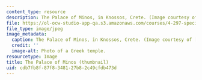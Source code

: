 ```yaml
---
content_type: resource
description: The Palace of Minos, in Knossos, Crete. (Image courtesy of AICT.)
file: https://ol-ocw-studio-app-qa.s3.amazonaws.com/courses/4-297-special-problems-in-architecture-studies-fall-2000/cdb7fb8f87f8348127b82c49cfdb473d_4-297f00-th.jpg
file_type: image/jpeg
image_metadata:
  caption: The Palace of Minos, in Knossos, Crete. (Image courtesy of [AICT](http://arthist.cla.umn.edu/aict/).)
  credit: ''
  image-alt: Photo of a Greek temple.
resourcetype: Image
title: The Palace of Minos (thumbnail)
uid: cdb7fb8f-87f8-3481-27b8-2c49cfdb473d
---
```


